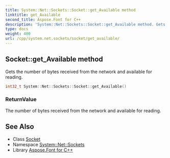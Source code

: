 ```yaml
---
title: System::Net::Sockets::Socket::get_Available method
linktitle: get_Available
second_title: Aspose.Font for C++
description: 'System::Net::Sockets::Socket::get_Available method. Gets the number of bytes received from the network and available for reading in C++.'
type: docs
weight: 400
url: /cpp/system.net.sockets/socket/get_available/
---
```

## Socket::get_Available method


Gets the number of bytes received from the network and available for reading.

```cpp
int32_t System::Net::Sockets::Socket::get_Available()
```


### ReturnValue

The number of bytes received from the network and available for reading.

## See Also

* Class [Socket](../)
* Namespace [System::Net::Sockets](../../)
* Library [Aspose.Font for C++](../../../)
